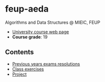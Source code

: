 # feup-aeda

Algorithms and Data Structures @ MIEIC, FEUP

- [University course web page](https://sigarra.up.pt/feup/en/ucurr_geral.ficha_uc_view?pv_ocorrencia_id=436433)
- **Course grade**: 19

## Contents

- [Previous years exams resolutions](tests)
- [Class exercises](tps)
- [Project](https://github.com/tiago-falves/AEDA_Team_Manager/)
